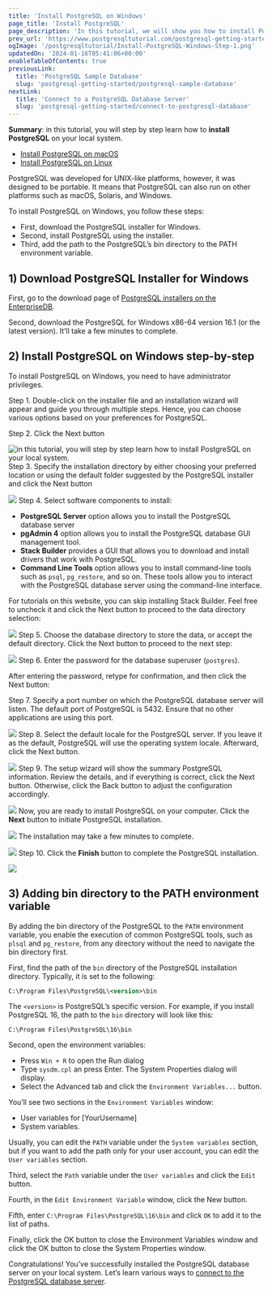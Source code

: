 ```yaml
---
title: 'Install PostgreSQL on Windows'
page_title: 'Install PostgreSQL'
page_description: 'In this tutorial, we will show you how to install PostgreSQL in your local system for learning and practicing PostgreSQL.'
prev_url: 'https://www.postgresqltutorial.com/postgresql-getting-started/install-postgresql/'
ogImage: '/postgresqltutorial/Install-PostgreSQL-Windows-Step-1.png'
updatedOn: '2024-01-16T05:41:06+00:00'
enableTableOfContents: true
previousLink:
  title: 'PostgreSQL Sample Database'
  slug: 'postgresql-getting-started/postgresql-sample-database'
nextLink:
  title: 'Connect to a PostgreSQL Database Server'
  slug: 'postgresql-getting-started/connect-to-postgresql-database'
---
```


**Summary**: in this tutorial, you will step by step learn how to **install PostgreSQL** on your local system.

- [Install PostgreSQL on macOS](install-postgresql-macos)
- [Install PostgreSQL on Linux](install-postgresql-linux)

<CTA title="Run PostgreSQL in the Cloud, Free" description="As an alternative to installing Postgres locally, you can get cloud Postgres in seconds on Neon with a generous free plan. No credit card required." buttonText="Get Cloud Postgres" buttonUrl="/signup?ref=pgt-install-cta" />

PostgreSQL was developed for UNIX\-like platforms, however, it was designed to be portable. It means that PostgreSQL can also run on other platforms such as macOS, Solaris, and Windows.

To install PostgreSQL on Windows, you follow these steps:

- First, download the PostgreSQL installer for Windows.
- Second, install PostgreSQL using the installer.
- Third, add the path to the PostgreSQL’s bin directory to the PATH environment variable.

## 1\) Download PostgreSQL Installer for Windows

First, go to the download page of [PostgreSQL installers on the EnterpriseDB](https://www.enterprisedb.com/downloads/postgres-postgresql-downloads).

Second, download the PostgreSQL for Windows x86\-64 version 16\.1 (or the latest version). It’ll take a few minutes to complete.

## 2\) Install PostgreSQL on Windows step\-by\-step

To install PostgreSQL on Windows, you need to have administrator privileges.

Step 1\. Double\-click on the installer file and an installation wizard will appear and guide you through multiple steps. Hence, you can choose various options based on your preferences for PostgreSQL.

Step 2\. Click the Next button

![in this tutorial, you will step by step learn how to install PostgreSQL on your local system.](/postgresqltutorial/Install-PostgreSQL-Windows-Step-1.png)Step 3\. Specify the installation directory by either choosing your preferred location or using the default folder suggested by the PostgreSQL installer and click the Next button

![](/postgresqltutorial/Install-PostgreSQL-Windows-Step-2.png)
Step 4\. Select software components to install:

- **PostgreSQL Server** option allows you to install the PostgreSQL database server
- **pgAdmin 4** option allows you to install the PostgreSQL database GUI management tool.
- **Stack Builder** provides a GUI that allows you to download and install drivers that work with PostgreSQL.
- **Command Line Tools** option allows you to install command\-line tools such as `psql`, `pg_restore`, and so on. These tools allow you to interact with the PostgreSQL database server using the command\-line interface.

For tutorials on this website, you can skip installing Stack Builder. Feel free to uncheck it and click the Next button to proceed to the data directory selection:

![](/postgresqltutorial/Install-PostgreSQL-Windows-Step-3.png)
Step 5\. Choose the database directory to store the data, or accept the default directory. Click the Next button to proceed to the next step:

![](/postgresqltutorial/Install-PostgreSQL-Windows-Step-4.png)
Step 6\. Enter the password for the database superuser (`postgres`).

After entering the password, retype for confirmation, and then click the Next button:

Step 7\. Specify a port number on which the PostgreSQL database server will listen. The default port of PostgreSQL is 5432\. Ensure that no other applications are using this port.

![](/postgresqltutorial/Install-PostgreSQL-Windows-Step-6.png)
Step 8\. Select the default locale for the PostgreSQL server. If you leave it as the default, PostgreSQL will use the operating system locale. Afterward, click the Next button.

![](/postgresqltutorial/Install-PostgreSQL-Windows-Step-7.png)
Step 9\. The setup wizard will show the summary PostgreSQL information. Review the details, and if everything is correct, click the Next button. Otherwise, click the Back button to adjust the configuration accordingly.

![](/postgresqltutorial/Install-PostgreSQL-Windows-Step-8.png)
Now, you are ready to install PostgreSQL on your computer. Click the **Next** button to initiate PostgreSQL installation.

![](/postgresqltutorial/Install-PostgreSQL-Windows-Step-9.png)
The installation may take a few minutes to complete.

![](/postgresqltutorial/Install-PostgreSQL-Windows-Step-9-1.png)
Step 10\. Click the **Finish** button to complete the PostgreSQL installation.

![](/postgresqltutorial/Install-PostgreSQL-Windows-Step-10.png)

## 3\) Adding bin directory to the PATH environment variable

By adding the bin directory of the PostgreSQL to the `PATH` environment variable, you enable the execution of common PostgreSQL tools, such as `plsql` and `pg_restore`, from any directory without the need to navigate the bin directory first.

First, find the path of the `bin` directory of the PostgreSQL installation directory. Typically, it is set to the following:

```xml
C:\Program Files\PostgreSQL\<version>\bin
```

The `<version>` is PostgreSQL’s specific version. For example, if you install PostgreSQL 16, the path to the `bin` directory will look like this:

```
C:\Program Files\PostgreSQL\16\bin
```

Second, open the environment variables:

- Press `Win + R` to open the Run dialog
- Type `sysdm.cpl` an press Enter. The System Properties dialog will display.
- Select the Advanced tab and click the `Environment Variables...` button.

You’ll see two sections in the `Environment Variables` window:

- User variables for \[YourUsername]
- System variables.

Usually, you can edit the `PATH` variable under the `System variables` section, but if you want to add the path only for your user account, you can edit the `User variables` section.

Third, select the `Path` variable under the `User variables` and click the `Edit` button.

Fourth, in the `Edit Environment Variable` window, click the New button.

Fifth, enter `C:\Program Files\PostgreSQL\16\bin` and click `OK` to add it to the list of paths.

Finally, click the OK button to close the Environment Variables window and click the OK button to close the System Properties window.

Congratulations! You’ve successfully installed the PostgreSQL database server on your local system. Let’s learn various ways to [connect to the PostgreSQL database server](connect-to-postgresql-database 'Connect to PostgreSQL Database').
